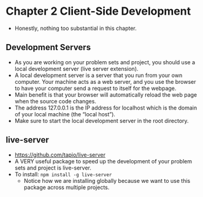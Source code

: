 # Chapter 2 Client-Side Development
- Honestly, nothing too substantial in this chapter.

## Development Servers
- As you are working on your problem sets and project, you should use a local development server (live server extension).
- A local development server is a server that you run from your own computer. Your machine acts as a web server, and you use the browser to have your computer send a request to itself for the webpage.
- Main benefit is that your browser will automatically reload the web page when the source code changes.
- The address 127.0.0.1 is the IP address for localhost which is the domain of your local machine (the “local host”).
- Make sure to start the local development server in the root directory.

## live-server
- https://github.com/tapio/live-server
- A VERY useful package to speed up the development of your problem sets and project is live-server.
- To install: ```npm install -g live-server```
    - Notice how we are installing globally because we want to use this package across multiple projects.